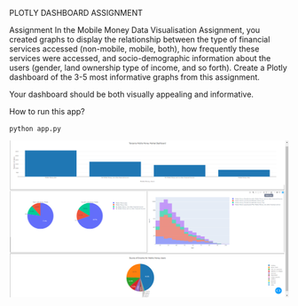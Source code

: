 PLOTLY DASHBOARD ASSIGNMENT


Assignment
In the Mobile Money Data Visualisation Assignment, you created graphs to display the relationship 
between the type of financial services accessed (non-mobile, mobile, both), how frequently these 
services were accessed, and socio-demographic information about the users (gender, land ownership 
type of income, and so forth). Create a Plotly dashboard of the 3-5 most informative graphs from this assignment.

Your dashboard should be both visually appealing and informative.

How to run this app?
	
	python app.py
	
	
![](assets/pic.png)